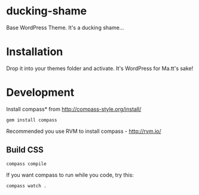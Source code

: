 ducking-shame
=============

Base WordPress Theme. It's a ducking shame...

# Installation

Drop it into your themes folder and activate. It's WordPress for Ma.tt's sake!

# Development

Install compass* from http://compass-style.org/install/

    gem install compass

Recommended you use RVM to install compass - http://rvm.io/
    
## Build CSS

    compass compile
    
If you want compass to run while you code, try this:

    compass watch .
